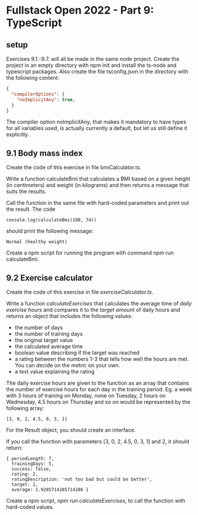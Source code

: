 # Fullstack Open 2022 - Part 9: TypeScript

## setup

Exercises 9.1.-9.7. will all be made in the same node project. Create the project in an empty directory with npm init and install the ts-node and typescript packages. Also create the file tsconfig.json in the directory with the following content:

```JSON
{
  "compilerOptions": {
    "noImplicitAny": true,
  }
}
```

The compiler option noImplicitAny, that makes it mandatory to have types for all variables used, is actually currently a default, but let us still define it explicitly.

## 9.1 Body mass index

Create the code of this exercise in file bmiCalculator.ts.

Write a function calculateBmi that calculates a BMI based on a given height (in centimeters) and weight (in kilograms) and then returns a message that suits the results.

Call the function in the same file with hard-coded parameters and print out the result. The code

```
console.log(calculateBmi(180, 74))
```

should print the following message:

```
Normal (healthy weight)
```

Create a npm script for running the program with command npm run calculateBmi.

## 9.2 Exercise calculator
Create the code of this exercise in file _exerciseCalculator.ts_.

Write a function _calculateExercises_ that calculates the average time of _daily exercise hours_ and compares it to the _target amount_ of daily hours and returns an object that includes the following values:

- the number of days
- the number of training days
- the original target value
- the calculated average time
- boolean value describing if the target was reached
- a rating between the numbers 1-3 that tells how well the hours are met. You can decide on the metric on your own.
- a text value explaining the rating

The daily exercise hours are given to the function as an array that contains the number of exercise hours for each day in the training period. Eg. a week with 3 hours of training on Monday, none on Tuesday, 2 hours on Wednesday, 4.5 hours on Thursday and so on would be represented by the following array:
```
[3, 0, 2, 4.5, 0, 3, 1]
```
For the Result object, you should create an interface.

If you call the function with parameters [3, 0, 2, 4.5, 0, 3, 1] and 2, it should return:
```JS
{ periodLength: 7,
  trainingDays: 5,
  success: false,
  rating: 2,
  ratingDescription: 'not too bad but could be better',
  target: 2,
  average: 1.9285714285714286 }
```
Create a npm script, _npm run calculateExercises_, to call the function with hard-coded values.


